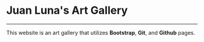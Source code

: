 ﻿# __Juan Luna's Art Gallery__
---
This website is an art gallery that utilizes __Bootstrap__, __Git__, and __Github__ pages.
